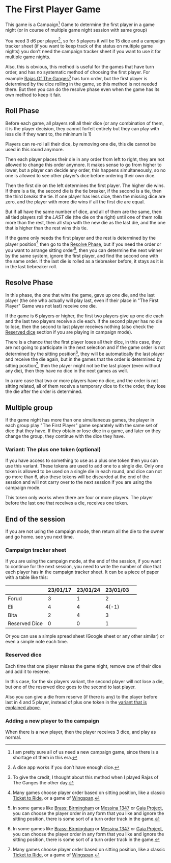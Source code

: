 # The First Player Game

This game is a Campaign[^1] Game to determine the first player in a game night (or in course of multiple game night session with same group)

You need 3 d6 per player[^2], so for 5 players it will be 15 dice and a campaign tracker sheet (if you want to keep track of the status on multiple game nights) you don’t need the campaign tracker sheet  if you want to use it for multiple game nights. 

Also, this is obvious, this method is useful for the games that have turn order, and has no systematic method of choosing the first player. For example [Rajas Of The Ganges](https://boardgamegeek.com/boardgame/220877/rajas-ganges)[^3] has turn order, but the first player is determined by the dice rolling in the game, so this method is not needed there. But then you can do the resolve phase even when the game has its own method to keep it fair.

## Roll Phase 

Before each game, all players roll all their dice (or any combination of them, it is the player decision, they cannot forfeit entirely but they can play with less die if they want to, the minimum is 1)

Players can re-roll all their dice, by removing one die, this die cannot be used in this round anymore.

Then each player places their die in any order from left to right, they are not allowed to change this order anymore. It makes sense to go from higher to lower, but a player can decide any order, this happens simultaneously, so no one is allowed to see other player’s dice before ordering their own dice. 

Then the first die on the left determines the first player. The higher die wins. If there is a tie, the second die is the tie breaker, if the second is a tie, then the third breaks the tie. If one player has less dice, then the missing dice are zero, and the player with more die wins if all the first die are equal.

But if all have the same number of dice, and all of them are the same, then all tied players roll the *LAST* die (the die on the right) until one of them rolls more than the rest, then all stop with the new die as the last die, and the one that is higher than the rest wins this tie.  

If the game only needs the first player and the rest is determined by the player position[^4] then go to the [Resolve Phase](#resolve-phase), but if you need the order or you want to arrange sitting order[^5], then you can determine the next winner by the same system, ignore the first player, and find the second one with the same order. If the last die is rolled as a tiebreaker before, it stays as it is in the last tiebreaker roll.

## Resolve Phase 

In this phase, the one that wins the game, gave up one die, and the last player (the one who actually will play last, even if their place in "The First Player" Game was not last) receive one die. 

If the game is 6 players or higher, the first two players give up one die each and the last two players receive a die each. 
If the second player has no die to lose, then the second to last player receives nothing (also check the [Reserved dice](#reserved-dice) section if you are playing in campaign mode).

There is a chance that the first player loses all their dice, in this case, they are not going to participate in the next selection and if the game order is not determined by the sitting position[^5], they will be automatically the last player and receive the die again, but in the games that the order is determined by sitting position[^4], then the player might not be the last player (even without any die), then they have no dice in the next games as well. 

In a rare case that two or more players have no dice, and the order is not sitting related, all of them receive a temporary dice to fix the order, they lose the die after the order is determined. 

## Multiple group 

If the game night has more than one simultaneous games, the player in each group play "The First Player" game separately with the same set of dice that they have. If they obtain or lose dice in a game, and later on they change the group, they continue with the dice they have. 

### Variant: The plus one token (optional)

If you have access to something to use as a plus one token then you can use this variant. These tokens are used to add one to a single die. Only one token is allowed to be used on a single die in each round, and dice can not go more than 6, also these tokens will be discarded at the end of the session and will not carry over to the next session if you are using the campaign mode.

This token only works when there are four or more players. The player before the last one that receives a die, receives one token.

## End of the session 

If you are not using the campaign mode, then return all the die to the owner and go home. see you next time.

### Campaign tracker sheet

If you are using the campaign mode, at the end of the session, if you want to continue for the next session, you need to write the number of dice that each player has in the campaign tracker sheet. It can be a piece of paper with a table like this:

|              | 23/01/17 | 23/01/24 | 23/01/03 |     |
| ---          | ---      | ---      | ---      | --- |
| Forud        | 3        | 1        | 2        |     |
| Eli          | 4        | 4        | 4(-1)    |     |
| Bita         | 2        | 4        | 3        |     |
| Reserved Dice| 0        | 0        | 1        |     |
 
Or you can use a simple spread sheet (Google sheet or any other similar) or even a simple note each time. 

### Reserved dice

Each time that one player misses the game night, remove one of their dice and add it to reserve. 

In this case, for the six players variant, the second player will not lose a die, but one of the reserved dice goes to the second to last player. 

Also you can give a die from reserve (if there is any) to the player before last in 4 and 5 player, instead of plus one token in the [variant that is explained above](#variant-the-plus-one-token-optional).

### Adding a new player to the campaign

When there is a new player, then the player receives 3 dice, and play as normal. 

[^1]: I am pretty sure all of us need a new campaign game, since there is a shortage of them in this era. 
[^2]: A dice app works if you don’t have enough dice. 
[^3]: To give the credit, I thought about this method when I played Rajas of The Ganges the other day.
[^4]: Many games choose player order based on sitting position, like a classic [Ticket to Ride](https://boardgamegeek.com/boardgame/9209/ticket-ride), or a game of [Wingspan](https://boardgamegeek.com/boardgame/266192/wingspan). 
[^5]: In some games like [Brass: Birmingham](https://boardgamegeek.com/boardgame/224517/brass-birmingham) or [Messina 1347](https://boardgamegeek.com/boardgame/238799/messina-1347) or [Gaia Project](https://boardgamegeek.com/boardgame/220308/gaia-project), you can choose the player order in any form that you like and ignore the sitting position, there is some sort of a turn order track in the game.

